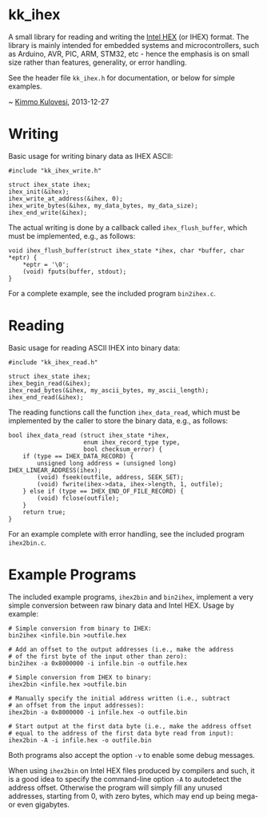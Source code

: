 kk_ihex
=======

A small library for reading and writing the
[Intel HEX](http://en.wikipedia.org/wiki/Intel_HEX) (or IHEX) format. The
library is mainly intended for embedded systems and microcontrollers, such
as Arduino, AVR, PIC, ARM, STM32, etc - hence the emphasis is on small size
rather than features, generality, or error handling.

See the header file `kk_ihex.h` for documentation, or below for simple examples.

~ [Kimmo Kulovesi](http://arkku.com/), 2013-12-27

Writing
=======

Basic usage for writing binary data as IHEX ASCII:

    #include "kk_ihex_write.h"
     
    struct ihex_state ihex;
    ihex_init(&ihex);
    ihex_write_at_address(&ihex, 0);
    ihex_write_bytes(&ihex, my_data_bytes, my_data_size);
    ihex_end_write(&ihex);

The actual writing is done by a callback called `ihex_flush_buffer`,
which must be implemented, e.g., as follows:

    void ihex_flush_buffer(struct ihex_state *ihex, char *buffer, char *eptr) {
        *eptr = '\0';
        (void) fputs(buffer, stdout);
    }

For a complete example, see the included program `bin2ihex.c`.

Reading
=======

Basic usage for reading ASCII IHEX into binary data:

    #include "kk_ihex_read.h"
     
    struct ihex_state ihex;
    ihex_begin_read(&ihex);
    ihex_read_bytes(&ihex, my_ascii_bytes, my_ascii_length);
    ihex_end_read(&ihex);

The reading functions call the function `ihex_data_read`, which must be
implemented by the caller to store the binary data, e.g., as follows:

    bool ihex_data_read (struct ihex_state *ihex,
                         enum ihex_record_type type,
                         bool checksum_error) {
        if (type == IHEX_DATA_RECORD) {
            unsigned long address = (unsigned long) IHEX_LINEAR_ADDRESS(ihex);
            (void) fseek(outfile, address, SEEK_SET);
            (void) fwrite(ihex->data, ihex->length, 1, outfile);
        } else if (type == IHEX_END_OF_FILE_RECORD) {
            (void) fclose(outfile);
        }
        return true;
    }

For an example complete with error handling, see the included program
`ihex2bin.c`.


Example Programs
================

The included example programs, `ihex2bin` and `bin2ihex`, implement
a very simple conversion between raw binary data and Intel HEX.
Usage by example:

    # Simple conversion from binary to IHEX:
    bin2ihex <infile.bin >outfile.hex

    # Add an offset to the output addresses (i.e., make the address
    # of the first byte of the input other than zero):
    bin2ihex -a 0x8000000 -i infile.bin -o outfile.hex

    # Simple conversion from IHEX to binary:
    ihex2bin <infile.hex >outfile.bin

    # Manually specify the initial address written (i.e., subtract
    # an offset from the input addresses):
    ihex2bin -a 0x8000000 -i infile.hex -o outfile.bin

    # Start output at the first data byte (i.e., make the address offset
    # equal to the address of the first data byte read from input):
    ihex2bin -A -i infile.hex -o outfile.bin

Both programs also accept the option `-v` to enable some debug messages.

When using `ihex2bin` on Intel HEX files produced by compilers and such,
it is a good idea to specify the command-line option `-A` to autodetect
the address offset. Otherwise the program will simply fill any unused
addresses, starting from 0, with zero bytes, which may end up being
mega- or even gigabytes.

